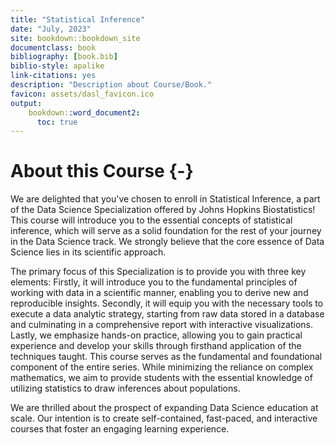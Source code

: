 ```yaml
---
title: "Statistical Inference"
date: "July, 2023"
site: bookdown::bookdown_site
documentclass: book
bibliography: [book.bib]
biblio-style: apalike
link-citations: yes
description: "Description about Course/Book."
favicon: assets/dasl_favicon.ico
output:
    bookdown::word_document2:
      toc: true
---
```


# About this Course {-}

We are delighted that you've chosen to enroll in Statistical Inference, a part of the Data Science Specialization offered by Johns Hopkins Biostatistics! This course will introduce you to the essential concepts of statistical inference, which will serve as a solid foundation for the rest of your journey in the Data Science track. We strongly believe that the core essence of Data Science lies in its scientific approach.

The primary focus of this Specialization is to provide you with three key elements: Firstly, it will introduce you to the fundamental principles of working with data in a scientific manner, enabling you to derive new and reproducible insights. Secondly, it will equip you with the necessary tools to execute a data analytic strategy, starting from raw data stored in a database and culminating in a comprehensive report with interactive visualizations. Lastly, we emphasize hands-on practice, allowing you to gain practical experience and develop your skills through firsthand application of the techniques taught. This course serves as the fundamental and foundational component of the entire series. While minimizing the reliance on complex mathematics, we aim to provide students with the essential knowledge of utilizing statistics to draw inferences about populations.

We are thrilled about the prospect of expanding Data Science education at scale. Our intention is to create self-contained, fast-paced, and interactive courses that foster an engaging learning experience.
